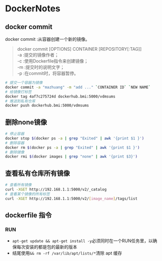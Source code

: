 # DockerNotes

## docker commit

docker commit :从容器创建一个新的镜像。
> docker commit [OPTIONS] CONTAINER [REPOSITORY[:TAG]]  
-a :提交的镜像作者；  
-c :使用Dockerfile指令来创建镜像；  
-m :提交时的说明文字；  
-p :在commit时，将容器暂停。

```sh
# 提交一个容器为镜像
docker commit -a "mazhuang" -m "add ..." `CONTAINER ID` `NEW NAME`
# 给镜像打标签
docker tag 4af7c275724d dockerhub.bmi:5000/vdmsums
# 推送到私有仓库
docker push dockerhub.bmi:5000/vdmsums
```

## 删除none镜像

```sh
# 停止容器  
docker stop $(docker ps -a | grep "Exited" | awk '{print $1 }')
# 删除容器
docker rm $(docker ps -a | grep "Exited" | awk '{print $1 }')
# 删除镜像
docker rmi $(docker images | grep "none" | awk '{print $3}')
```

## 查看私有仓库所有镜像

```sh
# 查看所有镜像
curl -XGET http://192.168.1.1:5000/v2/_catalog  
# 查看某个镜像的所有标签
curl -XGET http://192.168.1.1:5000/v2/[image_name]/tags/list
```

## dockerfile 指令

### RUN

- `apt-get update && apt-get install -y`必须同时在一个RUN任务里，以确保每次安装的都是包的最新的版本
- 结尾使用`&& rm -rf /var/lib/apt/lists/*`清除 apt 缓存
